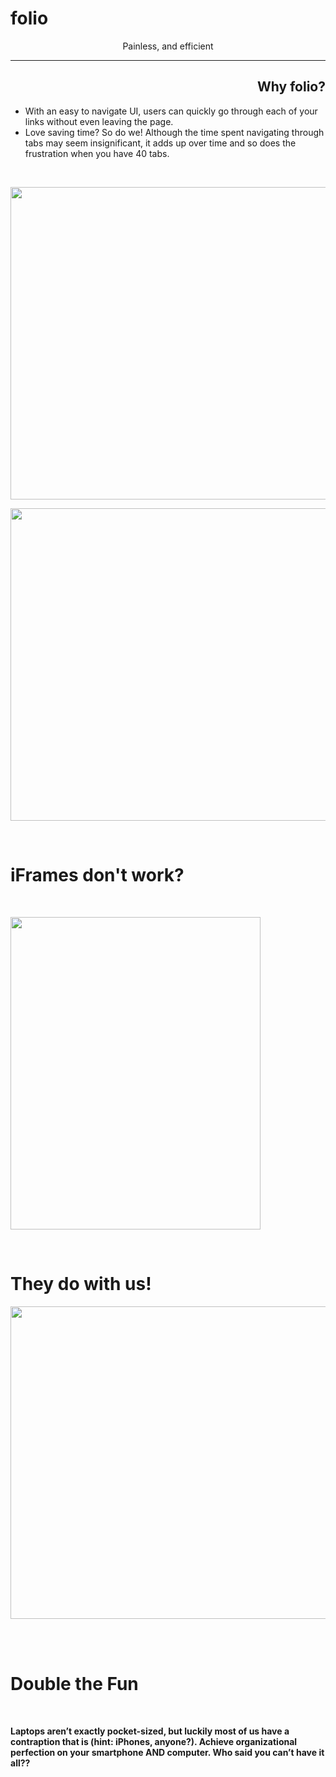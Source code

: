 # folio
<p style="text-align: center;"><strong><span style="font-weight: 400;">Painless, and efficient</span></strong></p>
<hr />
<h2 style="text-align: right;"><strong>Why folio?</strong></h2>
<ul>
<li style="font-weight: 400; text-align: left;"><span style="font-weight: 400;">With an easy to navigate UI, users can quickly go through each of your links without even leaving the page.</span></li>
<li style="font-weight: 400; text-align: left;"><span style="font-weight: 400;">Love saving time? So do we! Although the time spent navigating through tabs may seem insignificant, it adds up over time and so does the frustration when you have 40 tabs.</span></li>
</ul>
<p>&nbsp;</p>
<p><span style="font-weight: 400;"><img src="https://i.imgur.com/YHh9Rq8.png" width="900" height="500 alt=" /></span></p>
<p><span style="font-weight: 400;"><img src="https://i.imgur.com/34kAZt1.gif" width="900" height="500 alt=" /></span></p>
<br>
<h1><strong>iFrames don't work?</strong></h1>
<br>
<p><img src="https://i.imgur.com/Lctt3qr.gif" width="400" height="500 alt="></p>
<br>
<h1><strong>They do with us!</strong></h1>
<p><img src="https://i.imgur.com/5A3EN2i.gif" width="900" height="500 alt="></p>
<br>
<br>
<h1><strong>Double the Fun</strong></h1>
<br>
<p><strong><span>Laptops aren’t exactly pocket-sized, but luckily most of us have a contraption that is (hint: iPhones, anyone?). Achieve organizational perfection on your smartphone AND computer. Who said you can’t have it all??</span></strong></p>




